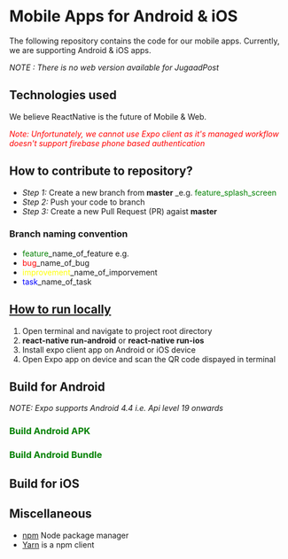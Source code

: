 # Mobile Apps for Android & iOS
The following repository contains the code for our mobile apps. Currently, we are supporting Android & iOS apps. 

*NOTE : There is no web version available for JugaadPost*

## Technologies used
We believe ReactNative is the future of Mobile & Web.

<span style="color:red">_Note: Unfortunately, we cannot use Expo client as it's managed workflow doesn't support firebase phone based authentication_</span>

## How to contribute to repository?

* _Step 1:_  Create a new branch from **master** _e.g. <span style="color:green">feature_splash_screen</span>
* _Step 2:_  Push your code to branch
* _Step 3:_  Create a new Pull Request (PR) agaist **master**

### Branch naming convention
* <span style="color:green">feature</span>_name_of_feature e.g. 
* <span style="color:red">bug</span>_name_of_bug
* <span style="color:yellow">improvement</span>_name_of_imporvement
* <span style="color:blue">task</span>_name_of_task

## [How to run locally](https://docs.expo.io/versions/v35.0.0/introduction/walkthrough/)
1. Open terminal and navigate to project root directory
2. **react-native run-android** or **react-native run-ios**
3. Install expo client app on Android or iOS device
4. Open Expo app on device and scan the QR code dispayed in terminal


## Build for Android
_NOTE: Expo supports Android 4.4 i.e. Api level 19 onwards_

### <span style="color:green">Build Android APK</span>
### <span style="color:green">Build Android Bundle</span>


## Build for iOS


## Miscellaneous
* [npm](https://www.npmjs.com/get-npm) Node package manager
* [Yarn](https://engineering.fb.com/web/yarn-a-new-package-manager-for-javascript/) is a npm client

